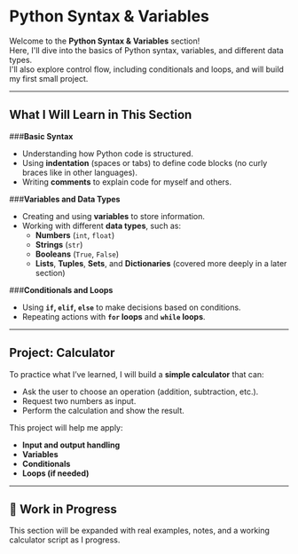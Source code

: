 # **Python Syntax & Variables**

Welcome to the **Python Syntax & Variables** section!  
Here, I'll dive into the basics of Python syntax, variables, and different data types.  
I'll also explore control flow, including conditionals and loops, and will build my first small project.

---

## **What I Will Learn in This Section**

###**Basic Syntax**
- Understanding how Python code is structured.
- Using **indentation** (spaces or tabs) to define code blocks (no curly braces like in other languages).
- Writing **comments** to explain code for myself and others.

###**Variables and Data Types**
- Creating and using **variables** to store information.
- Working with different **data types**, such as:
  - **Numbers** (`int`, `float`)
  - **Strings** (`str`)
  - **Booleans** (`True`, `False`)
  - **Lists**, **Tuples**, **Sets**, and **Dictionaries** (covered more deeply in a later section)

###**Conditionals and Loops**
- Using **`if`, `elif`, `else`** to make decisions based on conditions.
- Repeating actions with **`for` loops** and **`while` loops**.

---

## **Project: Calculator**

To practice what I’ve learned, I will build a **simple calculator** that can:
- Ask the user to choose an operation (addition, subtraction, etc.).
- Request two numbers as input.
- Perform the calculation and show the result.

This project will help me apply:
- **Input and output handling**
- **Variables**
- **Conditionals**
- **Loops (if needed)**

---

## 🚧 **Work in Progress**
This section will be expanded with real examples, notes, and a working calculator script as I progress.
